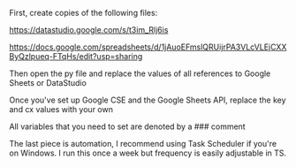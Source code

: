 First, create copies of the following files:

https://datastudio.google.com/s/t3im_Rlj6is

https://docs.google.com/spreadsheets/d/1jAuoEFmslQRUijrPA3VLcVLEjCXXByQzlpueq-FTqHs/edit?usp=sharing

Then open the py file and replace the values of all references to Google Sheets or DataStudio

Once you've set up Google CSE and the Google Sheets API, replace the key and cx values with your own

All variables that you need to set are denoted by a ### comment

The last piece is automation, I recommend using Task Scheduler if you're on Windows. I run this once a week but frequency is easily adjustable in TS.
